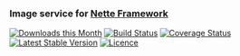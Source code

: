 ### Image service for [Nette Framework](https://nette.org)

[![Downloads this Month](https://img.shields.io/packagist/dm/harmim/images.svg)](https://packagist.org/packages/harmim/images)
[![Build Status](https://travis-ci.org/harmim/images.svg?branch=master)](https://travis-ci.org/harmim/images)
[![Coverage Status](https://coveralls.io/repos/github/harmim/images/badge.svg?branch=master)](https://coveralls.io/github/harmim/images?branch=master)
[![Latest Stable Version](https://poser.pugx.org/harmim/images/v/stable)](https://github.com/harmim/images/releases)
[![Licence](https://badges.frapsoft.com/os/mit/mit.svg?v=102)](https://github.com/harmim/images)

